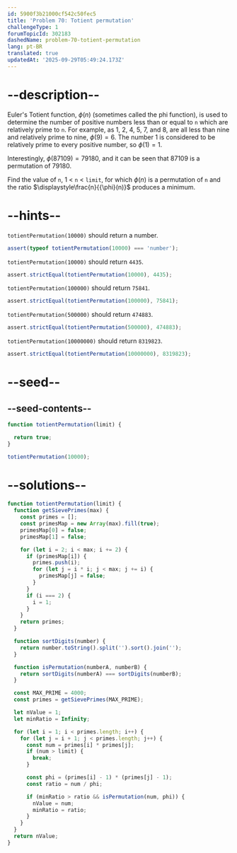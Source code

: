 ```yaml
---
id: 5900f3b21000cf542c50fec5
title: 'Problem 70: Totient permutation'
challengeType: 1
forumTopicId: 302183
dashedName: problem-70-totient-permutation
lang: pt-BR
translated: true
updatedAt: '2025-09-29T05:49:24.173Z'
---
```


# --description--

Euler's Totient function, ${\phi}(n)$ (sometimes called the phi function), is used to determine the number of positive numbers less than or equal to `n` which are relatively prime to `n`. For example, as 1, 2, 4, 5, 7, and 8, are all less than nine and relatively prime to nine, ${\phi}(9) = 6$. The number 1 is considered to be relatively prime to every positive number, so ${\phi}(1) = 1$.

Interestingly, ${\phi}(87109) = 79180$, and it can be seen that 87109 is a permutation of 79180.

Find the value of `n`, 1 &lt; `n` &lt; `limit`, for which ${\phi}(n)$ is a permutation of `n` and the ratio $\displaystyle\frac{n}{{\phi}(n)}$ produces a minimum.

# --hints--

`totientPermutation(10000)` should return a number.

```js
assert(typeof totientPermutation(10000) === 'number');
```

`totientPermutation(10000)` should return `4435`.

```js
assert.strictEqual(totientPermutation(10000), 4435);
```

`totientPermutation(100000)` should return `75841`.

```js
assert.strictEqual(totientPermutation(100000), 75841);
```

`totientPermutation(500000)` should return `474883`.

```js
assert.strictEqual(totientPermutation(500000), 474883);
```

`totientPermutation(10000000)` should return `8319823`.

```js
assert.strictEqual(totientPermutation(10000000), 8319823);
```

# --seed--

## --seed-contents--

```js
function totientPermutation(limit) {

  return true;
}

totientPermutation(10000);
```

# --solutions--

```js
function totientPermutation(limit) {
  function getSievePrimes(max) {
    const primes = [];
    const primesMap = new Array(max).fill(true);
    primesMap[0] = false;
    primesMap[1] = false;

    for (let i = 2; i < max; i += 2) {
      if (primesMap[i]) {
        primes.push(i);
        for (let j = i * i; j < max; j += i) {
          primesMap[j] = false;
        }
      }
      if (i === 2) {
        i = 1;
      }
    }
    return primes;
  }

  function sortDigits(number) {
    return number.toString().split('').sort().join('');
  }

  function isPermutation(numberA, numberB) {
    return sortDigits(numberA) === sortDigits(numberB);
  }

  const MAX_PRIME = 4000;
  const primes = getSievePrimes(MAX_PRIME);

  let nValue = 1;
  let minRatio = Infinity;

  for (let i = 1; i < primes.length; i++) {
    for (let j = i + 1; j < primes.length; j++) {
      const num = primes[i] * primes[j];
      if (num > limit) {
        break;
      }

      const phi = (primes[i] - 1) * (primes[j] - 1);
      const ratio = num / phi;

      if (minRatio > ratio && isPermutation(num, phi)) {
        nValue = num;
        minRatio = ratio;
      }
    }
  }
  return nValue;
}
```
